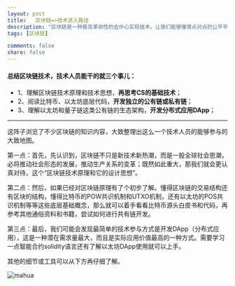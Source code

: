 ```yaml
---
layout: post
title:   区块链=>技术进入路径
description: "区块链是一种极具革命性的去中心实现技术。让我们能够憧憬点对点的公平平等的社会生产关系。对此，技术人员很有必要认真，再认真对待。"
tags: [区块链]

comments: false
share: false
---
```



#### 总结区块链技术，技术人员能干的就三个事儿：

* 1、理解区块链技术原理和技术思想，**再思考CS的基础技术**；
* 2、阅读比特币、以太坊底层代码，**开发独立的公有链或私有链**；
* 3、理解以太坊和量子链这类公有链的生态架构，**开发分布式应用DApp**；

 
 ---

这阵子浏览了不少区块链的知识内容，大致整理出这么一个技术人员的能够参与的大致地图。

第一点：首先，先认识到，区块链不只是新技术新热潮，而是一股全球社会思潮，必将推动社会形态的发展，推动生产关系的变革；既然如此重大，那我们就会更认真对待，这个“区块链技术原理和它的设计思想”。

第二点：然后，如果已经对区块链原理有了个初步了解。懂得区块链的交易结构还有区块的结构，懂得比特币的POW共识机制和UTXO机制，还有以太坊的POS共识机制等等这些底层基础概念，那么就可以着手看看比特币源头白皮书和代码，再参考其他通俗资料和书籍，尝试如何进行共有链开发。

第三点：最后，我们可能会发现最简单的技术参与方式是开发DApp（分布式应用），这是一种潜在需求量最大，而且是实际应用价值最高的一种方式。需要学习一点智能合约solidity语言还有了解以太坊DApp使用就可以上手。

其他的细节或工具可以从下方再仔细了解。


![mahua](http://b-egs-studio-images.oss-cn-shenzhen.aliyuncs.com/blog-snippet/%E5%8C%BA%E5%9D%97%E9%93%BE---%E6%8A%80%E6%9C%AF%E5%AD%A6%E4%B9%A0%E5%AE%9E%E8%B7%B5%E6%96%B9%E5%90%91.png)




